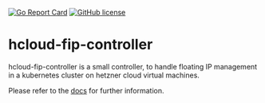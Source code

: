 [![Go Report Card](https://goreportcard.com/badge/github.com/cbeneke/hcloud-fip-controller)](https://goreportcard.com/report/github.com/cbeneke/hcloud-fip-controller)
[![GitHub license](https://img.shields.io/github/license/cbeneke/hcloud-fip-controller.svg)](https://github.com/cbeneke/hcloud-fip-controller/blob/master/LICENSE)

# hcloud-fip-controller
hcloud-fip-controller is a small controller, to handle floating IP management in a kubernetes cluster on hetzner cloud virtual machines.

Please refer to the [docs](docs/README.md) for further information.